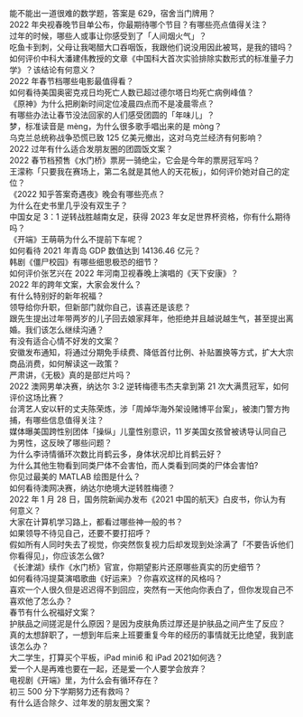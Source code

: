 能不能出一道很难的数学题，答案是 629，宿舍当门牌用？  
2022 年央视春晚节目单公布，你最期待哪个节目？有哪些亮点值得关注？  
过年的时候，哪些人或事让你感受到了「人间烟火气」？  
吃鱼卡到刺，父母让我喝醋大口吞咽饭，我跟他们说没用因此被骂，是我的错吗？  
如何评价中科大潘建伟教授的文章《中国科大首次实验排除实数形式的标准量子力学》？该结论有何意义？  
2022 年春节档哪些电影最值得看？  
如何看待美国奥密克戎日均死亡人数已超过德尔塔日均死亡病例峰值？  
《原神》为什么把刷新时间定位凌晨四点而不是凌晨零点？  
有哪些办法让春节没法回家的人们感受团圆的「年味儿」？  
梦，标准读音是 mèng，为什么很多歌手唱出来的是 mòng？  
乌克兰总统称战争恐慌已致 125 亿美元撤出，这对乌克兰经济有何影响？  
2022 过年有什么适合发朋友圈的团圆饭文案？  
2022 春节档预售《水门桥》票房一骑绝尘，它会是今年的票房冠军吗？  
王濛称「只要我在赛场上，第二名就是其他人的天花板」，如何评价她对自己的定位？  
《2022 知乎答案奇遇夜》晚会有哪些亮点？  
为什么在史书里几乎没有双生子？  
中国女足 3：1 逆转战胜越南女足，获得 2023 年女足世界杯资格，你有什么期待吗？  
《开端》王萌萌为什么不提前下车呢？  
如何看待 2021 年青岛 GDP 数值达到 14136.46 亿元？  
韩剧《僵尸校园》有哪些细思极恐的细节？  
如何评价张艺兴在 2022 年河南卫视春晚上演唱的《天下安康》？  
2022 年的跨年文案，大家会发什么？  
有什么特别好的新年祝福？  
领导给你升职，但新部门就你自己，该喜还是该悲？  
跟先生提出过年带两岁的儿子回去娘家拜年，他拒绝并且越说越生气，甚至提出离婚。我们该怎么继续沟通？  
有没有适合心情不好发的文案？  
安徽发布通知，将通过分期免手续费、降低首付比例、补贴置换等方式，扩大大宗商品消费，如何解读这一政策？  
严肃讲，《无极》真的是部烂片吗？  
2022 澳网男单决赛，纳达尔 3:2 逆转梅德韦杰夫拿到第 21 次大满贯冠军，如何评价这场比赛？  
台湾艺人安以轩的丈夫陈荣炼，涉「周焯华海外架设赌博平台案」，被澳门警方拘捕，有哪些信息值得关注？  
媒体曝美国跨性别团体「操纵」儿童性别意识，11 岁美国女孩曾被诱导认同自己为男性，这反映了哪些问题？  
为什么李诗情循环次数比肖鹤云多，身体状况却比肖鹤云好？  
为什么其他生物看到同类尸体不会害怕，而人类看到同类的尸体会害怕?  
你见过最美的 MATLAB 绘图是什么？  
如何看待澳网决赛，纳达尔绝境大逆转胜梅德？  
2022 年 1 月 28 日，国务院新闻办发布《2021 中国的航天》白皮书，你认为有何意义？  
大家在计算机学习路上，都看过哪些神一般的书？  
如果领导不待见自己，还要不要打招呼？  
假如所有人同时失去了视觉，你突然恢复视力后却发现到处涂满了「不要告诉他们你看得见」，你应该怎么做?  
《长津湖》续作《水门桥》官宣，你期望影片还原哪些真实的历史细节？  
如何看待冯提莫演唱歌曲《好运来》？你喜欢这样的风格吗？  
喜欢一个人很久但是迟迟得不到回应，突然有一天他向你表白了，但你发现自己不喜欢他了怎么办？  
春节有什么祝福好文案？  
护肤品之间搓泥是什么原因？是因为皮肤角质过厚还是护肤品之间产生了反应？  
真的太想辞职了，一想到年后来上班要重复今年的经历的事情就无比绝望，我到底该怎么办？  
大二学生，打算买个平板，iPad mini6 和 iPad 2021如何选？  
爱一个人是再难也要在一起，还是爱一个人要学会放弃？  
电视剧《开端》里，为什么会有循环存在？  
初三 500 分下学期努力还有救吗？  
有什么适合除夕、过年发的朋友圈文案？  
